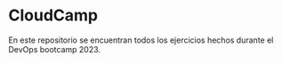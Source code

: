 # CloudCamp

En este repositorio se encuentran todos los ejercicios hechos durante el
DevOps bootcamp 2023.
